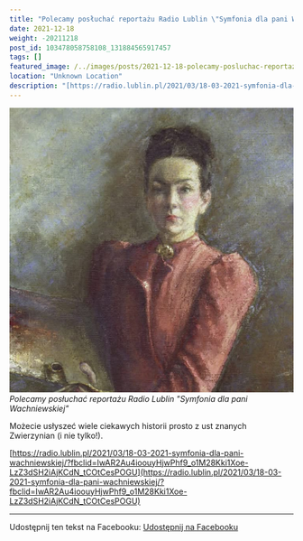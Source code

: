 ```yaml
---
title: "Polecamy posłuchać reportażu Radio Lublin \"Symfonia dla pani Wachniewskiej\""
date: 2021-12-18
weight: -20211218
post_id: 103478058758108_131884565917457
tags: []
featured_image: /../images/posts/2021-12-18-polecamy-posluchac-reportazu-radio-lublin.jpg
location: "Unknown Location"
description: "[https://radio.lublin.pl/2021/03/18-03-2021-symfonia-dla-pani-wachniewskiej/?fbclid=IwAR2Au4ioouyHjwPhf9_o1M28Kki1Xoe-LzZ3dSH2iAjKCdN_tCOtCesPOGU](htt..."
---
```


![Polecamy posłuchać reportażu Radio Lublin "Symfonia dla pani Wachniewskiej"](/images/posts/2021-12-18-polecamy-posluchac-reportazu-radio-lublin.jpg)
*Polecamy posłuchać reportażu Radio Lublin "Symfonia dla pani Wachniewskiej"*

Możecie usłyszeć wiele ciekawych historii prosto z ust znanych Zwierzynian (i nie tylko!).

[https://radio.lublin.pl/2021/03/18-03-2021-symfonia-dla-pani-wachniewskiej/?fbclid=IwAR2Au4ioouyHjwPhf9_o1M28Kki1Xoe-LzZ3dSH2iAjKCdN_tCOtCesPOGU](https://radio.lublin.pl/2021/03/18-03-2021-symfonia-dla-pani-wachniewskiej/?fbclid=IwAR2Au4ioouyHjwPhf9_o1M28Kki1Xoe-LzZ3dSH2iAjKCdN_tCOtCesPOGU)

---

Udostępnij ten tekst na Facebooku:
[Udostępnij na Facebooku](https://www.facebook.com/sharer/sharer.php?u=https://stowarzyszeniewachniewskiej.pl/posts/Przy-przedswiatecznych-porzadkach-polecamy-posluchac)

<script type="application/ld+json">
{
  "@context": "https://schema.org",
  "@type": "BlogPosting",
  "headline": "Polecamy posłuchać reportażu Radio Lublin \\\"Symfonia dla pani Wachniewskiej\\",
  "datePublished": "2021-12-18",
  "dateModified": "2021-12-18",
  "author": {
    "@type": "Organization",
    "name": "Stowarzyszenie im. Aleksandry Wachniewskiej"
  },
  "publisher": {
    "@type": "Organization",
    "name": "Stowarzyszenie im. Aleksandry Wachniewskiej",
    "logo": {
      "@type": "ImageObject",
      "url": "https://stowarzyszeniewachniewskiej.pl/images/logo/logo.svg"
    }
  },
  "mainEntityOfPage": {
    "@type": "WebPage",
    "@id": "https://stowarzyszeniewachniewskiej.pl/posts/polecamy-posluchac-reportazu-radio-lublin-symfonia-dla-pani"
  },
  "image": {
    "@type": "ImageObject",
    "url": "https://stowarzyszeniewachniewskiej.pl//images/posts/2021-12-18-polecamy-posluchac-reportazu-radio-lublin.jpg"
  },
  "articleSection": "Dziedzictwo Kulturowe i Zabytki",
  "keywords": "[]",
  "wordCount": 14,
  "articleBody": "Możecie usłyszeć wiele ciekawych historii prosto z ust znanych Zwierzynian (i nie tylko!).\n\n[https://radio.lublin.pl/2021/03/18-03-2021-symfonia-dla-pani-wachniewskiej/?fbclid=IwAR2Au4ioouyHjwPhf9_o1M28Kki1Xoe-LzZ3dSH2iAjKCdN_tCOtCesPOGU](https://radio.lublin.pl/2021/03/18-03-2021-symfonia-dla-pani-wachniewskiej/?fbclid=IwAR2Au4ioouyHjwPhf9_o1M28Kki1Xoe-LzZ3dSH2iAjKCdN_tCOtCesPOGU)",
  "description": "[https://radio.lublin.pl/2021/03/18-03-2021-symfonia-dla-pani-wachniewskiej/?fbclid=IwAR2Au4ioouyHjwPhf9_o1M28Kki1Xoe-LzZ3dSH2iAjKCdN_tCOtCesPOGU](htt...",
  "copyrightHolder": null
}
</script>
<script type="application/ld+json">
{
  "@context": "https://schema.org",
  "@type": "BreadcrumbList",
  "itemListElement": [
    {
      "@type": "ListItem",
      "position": 1,
      "name": "Home",
      "item": "https://stowarzyszeniewachniewskiej.pl"
    },
    {
      "@type": "ListItem",
      "position": 2,
      "name": "posts",
      "item": "https://stowarzyszeniewachniewskiej.pl/posts"
    },
    {
      "@type": "ListItem",
      "position": 3,
      "name": "Polecamy posłuchać reportażu Radio Lublin \\\"Symfonia dla pani Wachniewskiej\\",
      "item": "https://stowarzyszeniewachniewskiej.pl/posts/polecamy-posluchac-reportazu-radio-lublin-symfonia-dla-pani"
    }
  ]
}
</script>
